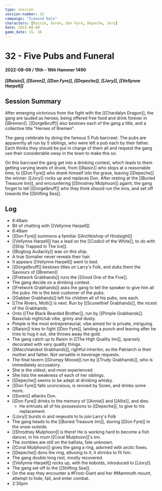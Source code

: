 ```yaml
---
type: session
session-number: 32
campaign: "Icewind Dale"
characters: [Raisin, Soren, Don Fyre, Depeche, Jory]
date: 2022-08-09
game_date: 15, 16
---
```


# 32 - Five Pubs and Funeral
#### 2022-08-09 / 15th - 16th Hammer 1490 
##### [[Raisin]], [[Soren]], [[Don Fyre]], [[Depeche]], [[Jory]], [[Vellynne Harpell]]

## Session Summary
After emerging victorious from the fight with the [[Chardalyn Dragon]], the gang are lauded as heroes, being offered free food and drink forever in [[Bremen]]. [[Dorgelbruff]] also bestows each of the gang a title, and a collective title "Heroes of Bremen". 

The gang celebrate by doing the famous 5 Pub barcrawl. The pubs are apparently all run by 5 siblings, who were left a pub each by their father. Each thinks they should be put in charge of them all and request the gang use their considerable sway in the town to make this so. 

On this barcrawl the gang get into a drinking contest, which leads to them getting varying levels of drunk, from [[Raisin]] who stops at a reasonable time, to [[Don Fyre]] who drank himself into the grave, leaving [[Depeche]] the winner. [[Jory]] rocks up and replaces Don. 
After resting at the [[Buried Treasure Inn]], and encountering [[Shrodney Mulphoon]] againt, the gang forget to tell [[Dorgelbruff]] who they think should run the inns, and set off towards the [[Shifting Sea]].

## Log
- 8:46am
- Bit of chatting with [[Vellynne Harpell]]
- 8:48am
- [[Don Fyre]] summons a familiar [[Archbishop of Hindsight]]
- [[Vellynne Harpell]] has a lead on the [[Codicil of the White]], to do with [[Ship Trapped In The Ice]].
- [[Bogbog Audacity]] was on this ship.
- A true Somalier never reveals their hair.
- It appears [[Vellynne Harpell]] went to bed.
- [[Dorgelbruff]] bestows titles on Larry's Folk, and dubs them the Saviours of [[Bremen]]
- [[Fretwork Grabhands]] runs the [[Good One of the Five]].
- The gang decide on a drinking contest.
- [[Fretwork Grabhands]] asks the gang to tell the speaker to give him all the pubs. He is the best customer of the pubs.
- [[Gabber Grabhands]] left his children all of his pubs, one each.
- [[The Rivers, Moth]] is next. Run by [[Sconethief Grabhands]], the nicest of the Grabhands.
- Onto [[The Black Bearded Brother]], run by [[Pimple Grabhands]]. Baseclub nightclub vibe, grimy and dusty. 
- Pimple is the most entrepreneurial, vibe aimed for is private, intriguing.
- [[Raisin]] tries to fight [[Don Fyre]], landing a punch and leaving after he tries to hug it out, she throws away the gold.
- The gang catch up to Raisin in [[The High Quality Inn]], sparsely decorated with very quality things.
- [[Macchiatobot Grabhands]], rightful inheritor, as the Patriarch is their mother and father. Not versatile in beverage requests.
- The final tavern [[Grumpy Moose]] run by [[Trudy Grabhands]], who is immediately accusatory.
- She is the oldest, and most experienced.
- She lists the weakness of each of her siblings.
- [[Depeche]] seems to be adept at drinking whisky.
- [[Don Fyre]] falls uconcsious, is revived by Soren, and drinks some more.
- [[Soren]] attacks Don.
- [[Don Fyre]] drinks to the memory of [[Annie]] and [[Allie]], and dies.
	- He entrusts all of his possessions to [[Depeche]], to give to his replacement.
- [[Jory]] bursts in and reqeusts to to join Larry's Folk
- The gang heads to the [[Buried Treasure Inn]], storing [[Don Fyre]] in the snow outside.
- [[Shrodney Mulphoon]] is there! He is working hard to become a fish dancer, in his mum [[Coral Mulphoon]]'s inn.
- The zombies are still on the ballista, fate unknown.
- [[Coral Mulphoon]] gives the gang a ring, adorned with arctic foxes.
- [[Depeche]] dons the ring, attuning to it, it shrinks to fit him.
- The gang double long rest, mostly recovered.
- [[Vellynne Harpell]] rocks up, with the kobolds, introduced to [[Jory]].
- The gang set off to the [[Shifting Sea]].
- On the way they encounter a #Frost-Giant and her #Mammoth mount, attempt to hide, fail, and enter combat.
- 2:30pm


